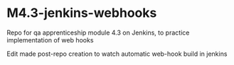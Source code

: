 # M4.3-jenkins-webhooks
Repo for qa apprenticeship module 4.3 on Jenkins, to practice implementation of web hooks


Edit made post-repo creation to watch automatic web-hook build in jenkins
